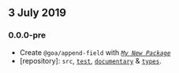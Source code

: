 ## 3 July 2019

### 0.0.0-pre

- Create `@goa/append-field` with _[`My New Package`](https://mnpjs.org)_
- [repository]: `src`, [`test`](https://contexttesting.com), [`documentary`](https://readme.page) & [`types`](https://typedef.page).